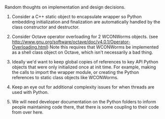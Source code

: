 Random thoughts on implementation and design decisions.

1. Consider a C++ static object to encapsulate wrapper so Python embedding initialization
and finalization are automatically handled by the class constructor and destructor.

2. Consider Octave operator overloading for 2 WCONWorms objects. (see
http://www.gnu.org/software/octave/doc/v4.0.1/Operator-Overloading.html)
Note this requires that WCONWorms be implemented as a shell class object on Octave,
which isn't necessarily a bad thing.

3. Ideally we'd want to keep global copies of references to key API Python objects
that were only initialized once at init time. For example, making the calls to import
the wrapper module, or creating the Python references to static class objects like
WCONWorms.

4. Keep an eye out for additional complexity issues for when threads are used with Python.

5. We will need developer documentation on the Python folders to inform people maintaining
code there, that there is some coupling to their code from over here.

